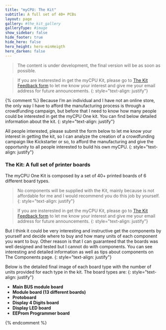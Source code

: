 ```yaml
---
title: "myCPU: The Kit" 
subtitle: A full set of 40+ PCBs
layout: page
gallery: #the_kit_gallery
galleryType: #image
show_sidebar: false
hide_footer: true
hide_hero: false
hero_height: hero-minHeigth
hero_darken: false
---
```


> The content is under development, the final version will be as soon as possible.

> If you are insterested in get the myCPU Kit, please go to [The Kit Feedback form](/pages/en/mycpu/feedback_kit) to let me know your interest and give me your email address for future announcements.
{: style="text-align: justify"}


<script src="https://www.paypal.com/sdk/js?client-id=BAAr8KBU-e678bWRGcThdJ7vgkoHQ9zO6Z3FHj7Sv_wCw-F4BVr_q_-uR0aexK7oGtSfOij66mLGo0RZjU&components=hosted-buttons&disable-funding=venmo&currency=EUR"></script>
<div id="paypal-container-NKRRJJVYWL77J"></div>
<script>
  paypal.HostedButtons({
    hostedButtonId: "NKRRJJVYWL77J",
  }).render("#paypal-container-NKRRJJVYWL77J")
</script>

{% comment %}
Because I’m an individual and I have not an online store, the only way I have to afford the manufacturing process is through a crowdfunding campaign, but before that I need to know how many people could be interested in get the myCPU One kit. You can find below detailed information about the kit.
{: style="text-align: justify"}

All people interested, please submit the form below to let me know your interest in getting the kit, so I can analyze the creation of a crowdfunding campaign like Kickstarter or so, to afford the manufacturing and give the opportunity to all people interested to build his own myCPU.
{: style="text-align: justify"}

### The Kit: A full set of printer boards

The myCPU One Kit is composed by a set of 40+ printed boards of 6 different board types.

> No components will be supplied with the Kit, mainly because is not affordable for me and I would recommend you do this job by yourself.
{: style="text-align: justify"}

> If you are insterested in get the myCPU Kit, please go to [The Kit Feedback form](/pages/en/mycpu/feedback_kit) to let me know your interest and give me your email address for future announcements.
{: style="text-align: justify"}

But I think it could be very interesting and instructive get the components by yourself and decide where to buy and how many units of each component you want to buy. Other reason is that I can guaranteed that the boards was well designed and tested but I cannot do with components. You can see interesting and detailed information as well as tips about components on The Components page.
{: style="text-align: justify"}

Below is the detailed final image of each board type with the number of units provided for each type in the kit. The board types are:
{: style="text-align: justify"}


+ **Main BUS module board**
+ **Module board (13 different boards)**
+ **Protoboard**
+ **Display 4 Digits board**
+ **Display LED board**
+ **EEProm Programmer board**

{% endcomment %}